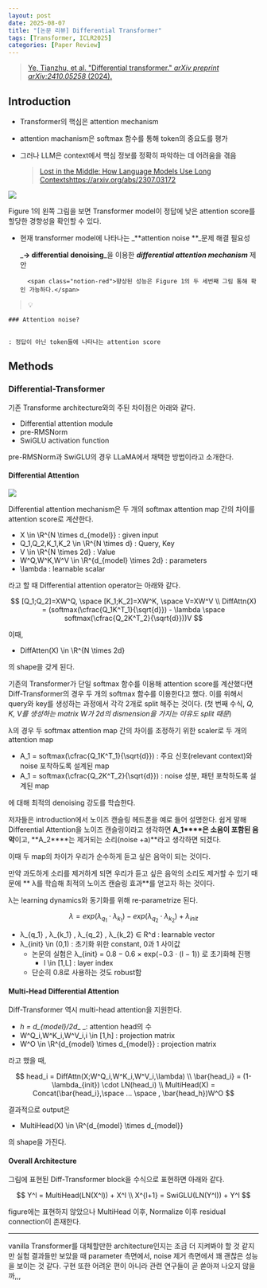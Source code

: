 ```yaml
---
layout: post
date: 2025-08-07
title: "[논문 리뷰] Differential Transformer"
tags: [Transformer, ICLR2025]
categories: [Paper Review]
---
```


> [Ye, Tianzhu, et al. "Differential transformer." ](https://arxiv.org/abs/2410.05258)[_arXiv preprint arXiv:2410.05258_](https://arxiv.org/abs/2410.05258)[ (2024).](https://arxiv.org/abs/2410.05258)



## Introduction

- Transformer의 핵심은 attention mechanism
- attention machanism은 softmax 함수를 통해 token의 중요도를 평가
- 그러나 LLM은 context에서 핵심 정보를 정확히 파악하는 데 어려움을 겪음

	> [Lost in the Middle: How Language Models Use Long Contextshttps://arxiv.org/abs/2307.03172](https://arxiv.org/abs/2307.03172)


![](https://prod-files-secure.s3.us-west-2.amazonaws.com/542b861c-36a8-4051-84e5-8804b6728dba/9083ea56-691a-4752-ae26-47f403431ac8/image.png?X-Amz-Algorithm=AWS4-HMAC-SHA256&X-Amz-Content-Sha256=UNSIGNED-PAYLOAD&X-Amz-Credential=ASIAZI2LB46645IVLSYY%2F20250905%2Fus-west-2%2Fs3%2Faws4_request&X-Amz-Date=20250905T003746Z&X-Amz-Expires=3600&X-Amz-Security-Token=IQoJb3JpZ2luX2VjEAAaCXVzLXdlc3QtMiJHMEUCIF%2BNvqHgTo5Q0ru3KmPhDN0uZEtBp%2B3vVPD5zTlrexXvAiEAyK0mWm5Q6%2FT%2BVCPr8m6R0%2FkWFlYFMPbGejHwsw1ZRF0q%2FwMIaRAAGgw2Mzc0MjMxODM4MDUiDMsCZGhEdQ7ruHT6wyrcA7cGxnJUIavRDeadMZZXnMJ7u7skfUbVZ0TlFTY5FYkELYG1jphOwDKbzZdLpBd7RhQPVBd2V5ectgClV6%2B%2B8InujYx4ajpv%2FXvSvDBmcR5Xk7u%2BfbKH7cWeHEdS9GERwBtSHLetRyfFJVOAVLEcRNdaivdPA2tE0iV3EflAaunLZsJp2YKe7yxzo2H8tn%2FxQnuF4B5nKIwgYVCh9XD0bYwu99IMRzKIqT7piWaJxsOKOF9IUCmMlZbv3qAK76tEyHAPecmaNjbmrFlTnfl1Jr1bONuqntM6QTUdDDDXMiZKcVjVsCE9CnF0MIwWhflHbUHor9G3ootbtQmP9%2F0QKWAiYgTOPale5EW2MVn85DNXIUyjVCSFIPTD4edPIlpw9Eb4MuDXxyIrsp02oxjopyEw34T0aqrf6hW4qLGrdvzFruag0%2BKtLxwJeZQGEFXkBDCuKaxpHZ5gvdNS%2Bat1C2takJhI3U4XUEWwfEseegP83Ye4d3FZ2wIsvY7e89u9QLFh0iLa1HMiG8aucYCr544hELl%2BzOMmASlYN%2BGVdyLH0g8e0wp59CoHHUjYn5oA51eXuDw3xfYYOJn8DPSptrZwZ7rYXwdfW%2FPy60zh0XrOZVWqqeyudJzEl%2FOlMPHW6MUGOqUBszGVUbuW3HOQPvMIebqXjAwqbyAVb4hoX6TMgCaE4nNVkXBjy2Hf14X%2FDicfuVIFLXb%2F7RJqIcDSIJrQMgEuvDs9dV23fX6PmCY259c3w23xRkY%2BXLUGpjieM4PamJVgM6wVD2uvZxvv%2FokMYdTDwdUg1Ky7cWA0KI%2BmVkxDzNZ6JZk3hiaimX5JyRx9S4g%2B8qqIfGVZ%2B8MEb42OTlvzJKHlj6Oe&X-Amz-Signature=459e02ce390726fcccf7156e787ca2e05fd749f6966026d0d489d13fef9d9e9a&X-Amz-SignedHeaders=host&x-amz-checksum-mode=ENABLED&x-id=GetObject)


Figure 1의 왼쪽 그림을 보면 Transformer model이 정답에 낮은 attention score를 할당한 경향성을 확인할 수 있다.

- 현재 transformer model에 나타나는 _**attention noise **_문제 해결 필요성

	_**→ differential denoising**_을 이용한 _**differential attention mechanism**_ 제안


		<span class="notion-red">향상된 성능은 Figure 1의 두 세번째 그림 통해 확인 가능하다.</span>


> 💡 


	### Attention noise?


	: 정답이 아닌 token들에 나타나는 attention score



## Methods



### Differential-Transformer


기존 Transforme architecture와의 주된 차이점은 아래와 같다.

- Differential attention module
- pre-RMSNorm
- SwiGLU activation function

pre-RMSNorm과 SwiGLU의 경우 LLaMA에서 채택한 방법이라고 소개한다.



#### Differential Attention


![](https://prod-files-secure.s3.us-west-2.amazonaws.com/542b861c-36a8-4051-84e5-8804b6728dba/116d70b2-1963-4810-9167-f4c7d8a06e8f/image.png?X-Amz-Algorithm=AWS4-HMAC-SHA256&X-Amz-Content-Sha256=UNSIGNED-PAYLOAD&X-Amz-Credential=ASIAZI2LB46645IVLSYY%2F20250905%2Fus-west-2%2Fs3%2Faws4_request&X-Amz-Date=20250905T003746Z&X-Amz-Expires=3600&X-Amz-Security-Token=IQoJb3JpZ2luX2VjEAAaCXVzLXdlc3QtMiJHMEUCIF%2BNvqHgTo5Q0ru3KmPhDN0uZEtBp%2B3vVPD5zTlrexXvAiEAyK0mWm5Q6%2FT%2BVCPr8m6R0%2FkWFlYFMPbGejHwsw1ZRF0q%2FwMIaRAAGgw2Mzc0MjMxODM4MDUiDMsCZGhEdQ7ruHT6wyrcA7cGxnJUIavRDeadMZZXnMJ7u7skfUbVZ0TlFTY5FYkELYG1jphOwDKbzZdLpBd7RhQPVBd2V5ectgClV6%2B%2B8InujYx4ajpv%2FXvSvDBmcR5Xk7u%2BfbKH7cWeHEdS9GERwBtSHLetRyfFJVOAVLEcRNdaivdPA2tE0iV3EflAaunLZsJp2YKe7yxzo2H8tn%2FxQnuF4B5nKIwgYVCh9XD0bYwu99IMRzKIqT7piWaJxsOKOF9IUCmMlZbv3qAK76tEyHAPecmaNjbmrFlTnfl1Jr1bONuqntM6QTUdDDDXMiZKcVjVsCE9CnF0MIwWhflHbUHor9G3ootbtQmP9%2F0QKWAiYgTOPale5EW2MVn85DNXIUyjVCSFIPTD4edPIlpw9Eb4MuDXxyIrsp02oxjopyEw34T0aqrf6hW4qLGrdvzFruag0%2BKtLxwJeZQGEFXkBDCuKaxpHZ5gvdNS%2Bat1C2takJhI3U4XUEWwfEseegP83Ye4d3FZ2wIsvY7e89u9QLFh0iLa1HMiG8aucYCr544hELl%2BzOMmASlYN%2BGVdyLH0g8e0wp59CoHHUjYn5oA51eXuDw3xfYYOJn8DPSptrZwZ7rYXwdfW%2FPy60zh0XrOZVWqqeyudJzEl%2FOlMPHW6MUGOqUBszGVUbuW3HOQPvMIebqXjAwqbyAVb4hoX6TMgCaE4nNVkXBjy2Hf14X%2FDicfuVIFLXb%2F7RJqIcDSIJrQMgEuvDs9dV23fX6PmCY259c3w23xRkY%2BXLUGpjieM4PamJVgM6wVD2uvZxvv%2FokMYdTDwdUg1Ky7cWA0KI%2BmVkxDzNZ6JZk3hiaimX5JyRx9S4g%2B8qqIfGVZ%2B8MEb42OTlvzJKHlj6Oe&X-Amz-Signature=258f9521bdcff66974c2a26d39f674a667f8d0b37c6f65baef6240e915e3fbb0&X-Amz-SignedHeaders=host&x-amz-checksum-mode=ENABLED&x-id=GetObject)


Differential attention mechanism은 두 개의 softmax attention map 간의 차이를 attention score로 계산한다.

- X \in \R^{N \times d\_{model}} : given input
- Q\_1,Q\_2,K\_1,K\_2 \in \R^{N \times d} : Query, Key
- V \in \R^{N \times 2d} : Value
- W^Q,W^K,W^V \in \R^{d\_{model} \times 2d} : parameters
- \lambda : learnable scalar

라고 할 때 Differential attention operator는 아래와 같다.


$$
[Q_1;Q_2]=XW^Q, \space [K_1;K_2]=XW^K, \space V=XW^V \\
DiffAttn(X) = (softmax(\cfrac{Q_1K^T_1}{\sqrt{d}}) - \lambda \space softmax(\cfrac{Q_2K^T_2}{\sqrt{d}}))V
$$


이때,

- DiffAtten(X) \in \R^{N \times 2d}

의 shape을 갖게 된다.


기존의 Transformer가 단일 softmax 함수를 이용해 attention score를 계산했다면 Diff-Transformer의 경우 두 개의 softmax 함수를 이용한다고 했다. 이를 위해서 query와 key를 생성하는 과정에서 각각 2개로 split 해주는 것이다. <span class="notion-red">(첫 번째 수식, </span><span class="notion-red">_Q, K, V를 생성하는 matrix W가 2d의 dismension을 가지는 이유도 split 때문_</span><span class="notion-red">)</span>


 λ의 경우 두 softmax attention map 간의 차이를 조정하기 위한 scaler로 두 개의 attention map

- A\_1 = softmax(\cfrac{Q\_1K^T\_1}{\sqrt{d}}) : 주요 신호(relevant context)와 noise 포착하도록 설계된 map
- A\_1 = softmax(\cfrac{Q\_2K^T\_2}{\sqrt{d}}) : noise 성분, 패턴 포착하도록 설계된 map 

에 대해 최적의 denoising 강도를 학습한다.


저자들은 introduction에서 노이즈 캔슬링 헤드폰을 예로 들어 설명한다. 쉽게 말해 Differential Attention을 노이즈 캔슬링이라고 생각하면 **A\_1****은 소음이 포함된 음악**이고, **A\_2****는 제거되는 소리(noise +a)**라고 생각하면 되겠다. 


이때 두 map의 차이가 우리가 순수하게 듣고 싶은 음악이 되는 것이다. 


만약 과도하게 소리를 제거하게 되면 우리가 듣고 싶은 음악의 소리도 제거할 수 있기 때문에 ** λ를 학습해 최적의 노이즈 캔슬링 효과**를 얻고자 하는 것이다.


λ는 learning dynamics와 동기화를 위해 re-parametrize 된다.


$$
\lambda = exp(\lambda_{q_1} \cdot \lambda_{k_1}) - exp(\lambda_{q_2} \cdot \lambda_{k_2}) + \lambda_{init}
$$

- λ\_{q\_1} , λ\_{k\_1} , λ\_{q\_2} , λ\_{k\_2} ∈ R^d : learnable vector
- λ\_{init} \in (0,1) : 초기화 위한 constant, 0과 1 사이값
	- 논문의 실험은 λ\_{init} = 0.8 − 0.6 × exp(−0.3 · (l − 1)) 로 초기화해 진행
		- l \in [1,L] : layer index
	- 단순히 0.8로 사용하는 것도 robust함


#### **Multi-Head Differential Attention**


Diff-Transformer 역시 multi-head attention을 지원한다.

- _h = d\_{model}/2d__ _: attention head의 수
- W^Q\_i,W^K\_i,W^V\_i,i \in [1,h] : projection matrix
- W^O \in \R^{d\_{model} \times d\_{model}} : projection matrix

라고 했을 때,


$$
head_i = DiffAttn(X;W^Q_i,W^K_i,W^V_i,\lambda) \\
\bar{head_i} = (1-\lambda_{init}) \cdot LN(head_i) \\
MultiHead(X) = Concat(\bar{head_i},\space ... \space , \bar{head_h})W^O
$$


결과적으로 output은

- MultiHead(X) \in \R^{d\_{model} \times d\_{model}}

의 shape을 가진다.



#### Overall Architecture


그림에 표현된 Diff-Transformer block을 수식으로 표현하면 아래와 같다.


$$
Y^l = MultiHead(LN(X^l)) + X^l \\
X^{l+1} = SwiGLU(LN(Y^l)) + Y^l
$$


figure에는 표현하지 않았으나 MultiHead 이후, Normalize 이후 residual connection이 존재한다.


---


vanilla Transformer를 대체할만한 architecture인지는 조금 더 지켜봐야 할 것 같지만 실험 결과들만 보았을 때 parameter 측면에서, noise 제거 측면에서 꽤 괜찮은 성능을 보이는 것 같다. 구현 또한 어려운 편이 아니라 관련 연구들이 곧 쏟아져 나오지 않을까,,,

